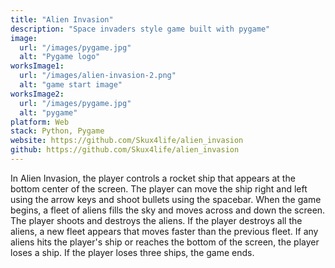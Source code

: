 ```yaml
---
title: "Alien Invasion"
description: "Space invaders style game built with pygame"
image:
  url: "/images/pygame.jpg"
  alt: "Pygame logo"
worksImage1:
  url: "/images/alien-invasion-2.png"
  alt: "game start image"
worksImage2:
  url: "/images/pygame.jpg"
  alt: "pygame"
platform: Web
stack: Python, Pygame
website: https://github.com/Skux4life/alien_invasion
github: https://github.com/Skux4life/alien_invasion
---
```


In Alien Invasion, the player controls a rocket ship that appears at the bottom center of the screen. The player can move the ship right and left using the arrow keys and shoot bullets using the spacebar. When the game begins, a fleet of aliens fills the sky and moves across and down the screen. The player shoots and destroys the aliens. If the player destroys all the aliens, a new fleet appears that moves faster than the previous fleet. If any aliens hits the player's ship or reaches the bottom of the screen, the player loses a ship. If the player loses three ships, the game ends.
